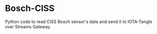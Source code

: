 # Bosch-CISS
Python code to read CISS Bosch sensor's data and send it to IOTA-Tangle over Streams Gateway
